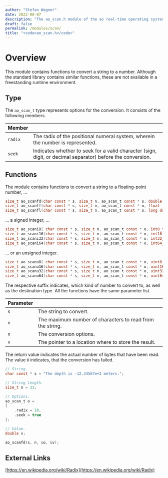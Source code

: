 ```yaml
---
author: "Stefan Wagner"
date: 2022-08-07
description: "The ao_scan.h module of the ao real-time operating system."
draft: false
permalink: /modules/scan/
title: "<code>ao_scan.h</code>"
---
```


# Overview

This module contains functions to convert a string to a number. Although the standard library contains similar functions, these are not available in a freestanding runtime environment.

## Type

The `ao_scan_t` type represents options for the conversion. It consists of the following members.

| Member | |
|--------|-|
| `radix` | The radix of the positional numeral system, wherein the number is represented. |
| `seek` | Indicates whether to seek for a valid character (sign, digit, or decimal separator) before the conversion. |

## Functions

The module contains functions to convert a string to a floating-point number, ... 

```c
size_t ao_scanfd(char const * s, size_t n, ao_scan_t const * o, double      * v);
size_t ao_scanff(char const * s, size_t n, ao_scan_t const * o, float       * v);
size_t ao_scanfl(char const * s, size_t n, ao_scan_t const * o, long double * v);
```

... a signed integer, ... 

```c
size_t ao_scani8( char const * s, size_t n, ao_scan_t const * o, int8_t  * v);
size_t ao_scani16(char const * s, size_t n, ao_scan_t const * o, int16_t * v);
size_t ao_scani32(char const * s, size_t n, ao_scan_t const * o, int32_t * v);
size_t ao_scani64(char const * s, size_t n, ao_scan_t const * o, int64_t * v);
```

... or an unsigned integer. 

```c
size_t ao_scanu8( char const * s, size_t n, ao_scan_t const * o, uint8_t  * v);
size_t ao_scanu16(char const * s, size_t n, ao_scan_t const * o, uint16_t * v);
size_t ao_scanu32(char const * s, size_t n, ao_scan_t const * o, uint32_t * v);
size_t ao_scanu64(char const * s, size_t n, ao_scan_t const * o, uint64_t * v);
```

The respective suffix indicates, which kind of number to convert to, as well as the destination type. All the functions have the same parameter list.

| Parameter | |
|-----------|-|
| `s` | The string to convert. |
| `n` | The maximum number of characters to read from the string. |
| `o` | The conversion options. |
| `v` | The pointer to a location where to store the result. |

The return value indicates the actual number of bytes that have been read. The value `0` indicates, that the conversion has failed.

```c
// String.
char const * s = "The depth is -12.34567e+2 meters.";

// String length.
size_t n = 33;

// Options.
ao_scan_t o =
{
    .radix = 10,
    .seek = true
};

// Value.
double v;
```

```c
ao_scanfd(s, n, &o, &v);
```

## External Links

[https://en.wikipedia.org/wiki/Radix](https://en.wikipedia.org/wiki/Radix)
